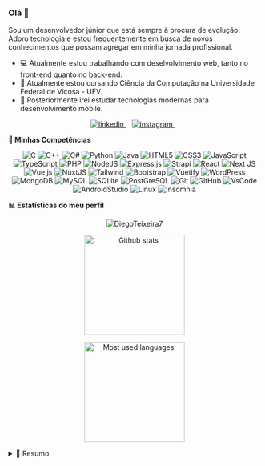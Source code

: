 ### Olá 👋
Sou um desenvolvedor júnior que está sempre à procura de evolução. Adoro tecnologia e estou frequentemente em
busca de novos conhecimentos que possam agregar em minha jornada profissional.

- :computer: Atualmente estou trabalhando com deselvolvimento web, tanto no front-end quanto no back-end.
- :page_facing_up: Atualmente estou cursando Ciência da Computação na Universidade Federal de Viçosa - UFV.
- :iphone: Posteriormente irei estudar tecnologias modernas para desenvolvimento mobile.

<p align='center'>
  <a href="https://www.linkedin.com/in/diego-teixeira7/">
    <img alt="linkedin" src="https://img.shields.io/badge/linkedin-%230077B5.svg?&style=for-the-badge&logo=linkedin&logoColor=white" />
  </a>&nbsp;&nbsp;
  
  <a href="https://instagram.com/diego_teixeira_q">
    <img alt="instagram" src="https://img.shields.io/badge/instagram-%23E4405F.svg?&style=for-the-badge&logo=instagram&logoColor=white" />        
  </a>&nbsp;&nbsp;
</p>

**:rocket: Minhas Competências**

<p align="center">
  <img alt="C" src="https://img.shields.io/badge/c%20-%2300599C.svg?&style=for-the-badge&logo=c%2B%2B&ogoColor=white"/>
  <img alt="C++" src="https://img.shields.io/badge/c++%20-%2300599C.svg?&style=for-the-badge&logo=c%2B%2B&ogoColor=white"/>
	<img alt="C#" src="https://img.shields.io/badge/csharp%20-%2314354C.svg?&style=for-the-badge&logo=csharp&logoColor=white"/>
	<img alt="Python" src="https://img.shields.io/badge/python%20-%2314354C.svg?&style=for-the-badge&logo=python&logoColor=white"/>
	<img alt="Java" src="https://img.shields.io/badge/java-%23ED8B00.svg?&style=for-the-badge&logo=java&logoColor=white"/>
  <img alt="HTML5" src="https://img.shields.io/badge/html5%20-%23E34F26.svg?&style=for-the-badge&logo=html5&logoColor=white"/>
	<img alt="CSS3" src="https://img.shields.io/badge/css3%20-%231572B6.svg?&style=for-the-badge&logo=css3&logoColor=white"/>
	<img alt="JavaScript" src="https://img.shields.io/badge/javascript%20-%23323330.svg?&style=for-the-badge&logo=javascript&logoColor=%23F7DF1E"/>
	<img alt="TypeScript" src="https://img.shields.io/badge/typescript%20-%23007ACC.svg?&style=for-the-badge&logo=typescript&logoColor=white"/>
  <img alt="PHP" src="https://img.shields.io/badge/php-%23777BB4.svg?&style=for-the-badge&logo=php&logoColor=white"/>
	<img alt="NodeJS" src="https://img.shields.io/badge/node.js%20-%2343853D.svg?&style=for-the-badge&logo=node.js&logoColor=white"/>
	<img alt="Express.js" src="https://img.shields.io/badge/express.js%20-%23404d59.svg?&style=for-the-badge"/>
	<img alt="Strapi" src="https://img.shields.io/badge/strapi%20-%232E7EEA.svg?&style=for-the-badge&logo=strapi&logoColor=white" />
	<img alt="React" src="https://img.shields.io/badge/react%20-%2320232a.svg?&style=for-the-badge&logo=react&logoColor=%2361DAFB"/>
	<img alt="Next JS" src="https://img.shields.io/badge/next%20js%20-%23000000.svg?&style=for-the-badge&logo=next.js&logoColor=white"/>
	<img alt="Vue.js" src="https://img.shields.io/badge/vuejs%20-%2335495e.svg?&style=for-the-badge&logo=vue.js&logoColor=%234FC08D"/>
	<img alt="NuxtJS" src="https://img.shields.io/badge/NuxtJS%20-black.svg?&style=for-the-badge&logo=NuxtJS&logoColor=white"/>
  <img alt="Tailwind" src="https://img.shields.io/badge/tailwindcss%20-%23563D7C.svg?&style=for-the-badge&logo=tailwindcss&logoColor=white"/>
	<img alt="Bootstrap" src="https://img.shields.io/badge/bootstrap%20-%23563D7C.svg?&style=for-the-badge&logo=bootstrap&logoColor=white"/>
  <img alt="Vuetify" src="https://img.shields.io/badge/vuetify%20-%23563D7C.svg?&style=for-the-badge&logo=vuetify&logoColor=white"/>
  <img alt="WordPress" src="https://img.shields.io/badge/WordPress%20-%23117AC9.svg?&style=for-the-badge&logo=WordPress&logoColor=white"/>
	<img alt="MongoDB" src ="https://img.shields.io/badge/MongoDB-%234ea94b.svg?&style=for-the-badge&logo=mongodb&logoColor=white"/>
	<img alt="MySQL" src="https://img.shields.io/badge/mysql-%2300f.svg?&style=for-the-badge&logo=mysql&logoColor=white"/>
	<img alt="SQLite" src ="https://img.shields.io/badge/sqlite-%2307405e.svg?&style=for-the-badge&logo=sqlite&logoColor=white"/>
  <img alt="PostGreSQL" src ="https://img.shields.io/badge/postgresql-%2307405e.svg?&style=for-the-badge&logo=postgresql&logoColor=white"/>
	<img alt="Git" src="https://img.shields.io/badge/git%20-%23F05033.svg?&style=for-the-badge&logo=git&logoColor=white"/>
	<img alt="GitHub" src="https://img.shields.io/badge/github%20-%23121011.svg?&style=for-the-badge&logo=github&logoColor=white"/>
  <img alt="VsCode" src="https://img.shields.io/badge/vscode%20-%23121011.svg?&style=for-the-badge&logo=vscode&logoColor=white"/>
  <img alt="AndroidStudio" src="https://img.shields.io/badge/androidstudio%20-%23121011.svg?&style=for-the-badge&logo=androidstudio&logoColor=white"/>
  <img alt="Linux" src="https://img.shields.io/badge/linux%20-%23121011.svg?&style=for-the-badge&logo=linux&logoColor=white"/>
  <img alt="Insomnia" src="https://img.shields.io/badge/insomnia%20-%23121011.svg?&style=for-the-badge&logo=insomnia&logoColor=white"/>
</p>

**:bar_chart: Estatísticas do meu perfil**
<p align='center'>
	<img alt="DiegoTeixeira7" src="https://komarev.com/ghpvc/?username=DiegoTeixeira7&label=Profile%20views&color=0e75b6&style=flat" /> 
</p>
<p align="center">
	<a href="https://github-readme-stats.vercel.app/api?username=DiegoTeixeira7&show_icons=true">
		<img 
         align="center"
         alt="Github stats"
         src="https://github-readme-stats.vercel.app/api?username=DiegoTeixeira7&show_icons=true&count_private=true&theme=dark"
         height="200px"
    />
</p>
<p align="center">
	</a>
	<a href="https://github-readme-stats.vercel.app/api/top-langs/?username=DiegoTeixeira7&layout=compact&hide=php,scss&langs_count=8">
		<img
         align="center"
         alt="Most used languages"
         src="https://github-readme-stats.vercel.app/api/top-langs/?username=DiegoTeixeira7&layout=compact&hide=php,scss&langs_count=8&count_private=true&theme=dark"
         height="200px"
    />
	</a>
</p>

<details>
  <summary>📃 Resumo</summary>


## Educação:

- 📖 **Bacharel em Ciência da Computação**\
📆 2017 - atualmente\
📍 **Universidade Federal de Viçosa** - Viçosa, MG

## Experiência de trabalho:
  
<img align="right" alt="Vue.js" src="https://img.shields.io/badge/vuejs%20-%2335495e.svg?&style=for-the-badge&logo=vue.js&logoColor=%234FC08D"/>
<img align="right" alt="Nuxt.js" src="https://img.shields.io/badge/NuxtJS%20-black.svg?&style=for-the-badge&logo=NuxtJS&logoColor=white"/>
<img align="right" alt="Tailwind" src="https://img.shields.io/badge/tailwindcss%20-%23563D7C.svg?&style=for-the-badge&logo=tailwindcss&logoColor=white"/>
<img align="right" alt="Vuetify" src="https://img.shields.io/badge/vuetify%20-%23563D7C.svg?&style=for-the-badge&logo=vuetify&logoColor=white"/>
<img align="right" alt="Node.js" src="https://img.shields.io/badge/node.js%20-%2343853D.svg?&style=for-the-badge&logo=node.js&logoColor=white"/>
<img align="right" alt="Strapi" src="https://img.shields.io/badge/strapi%20-%232E7EEA.svg?&style=for-the-badge&logo=strapi&logoColor=white" />

- 👨‍💻 **Desenvolvedor Full Stack**\
📆 abril de 2021 - atualmente\
📍 **[Cuida.life](https://cuida.life/)** - REMOTO


</details>
